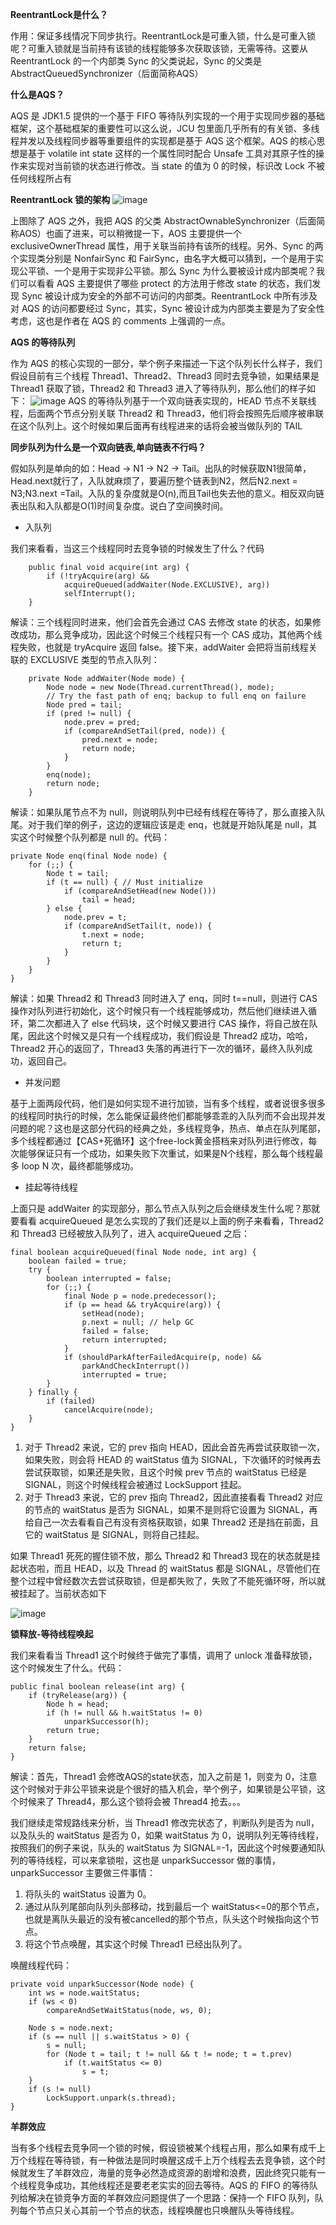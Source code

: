 **ReentrantLock是什么？**
  
  作用：保证多线情况下同步执行。ReentrantLock是可重入锁，什么是可重入锁呢？可重入锁就是当前持有该锁的线程能够多次获取该锁，无需等待。这要从 ReentrantLock 的一个内部类 Sync 的父类说起，Sync 的父类是 AbstractQueuedSynchronizer（后面简称AQS）
  
  **什么是AQS？**
  
  AQS 是 JDK1.5 提供的一个基于 FIFO 等待队列实现的一个用于实现同步器的基础框架，这个基础框架的重要性可以这么说，JCU 包里面几乎所有的有关锁、多线程并发以及线程同步器等重要组件的实现都是基于 AQS 这个框架。AQS 的核心思想是基于 volatile int state 这样的一个属性同时配合 Unsafe 工具对其原子性的操作来实现对当前锁的状态进行修改。当 state 的值为 0 的时候，标识改 Lock 不被任何线程所占有
  
  **ReentrantLock 锁的架构**
  ![image](https://note.youdao.com/yws/res/8055/WEBRESOURCE7a538cf1187cee76dace78a68f2ebc96)
  
  上图除了 AQS 之外，我把 AQS 的父类 AbstractOwnableSynchronizer（后面简称AOS）也画了进来，可以稍微提一下，AOS 主要提供一个 exclusiveOwnerThread 属性，用于关联当前持有该所的线程。另外、Sync 的两个实现类分别是 NonfairSync 和 FairSync，由名字大概可以猜到，一个是用于实现公平锁、一个是用于实现非公平锁。那么 Sync 为什么要被设计成内部类呢？我们可以看看 AQS 主要提供了哪些 protect 的方法用于修改 state 的状态，我们发现 Sync 被设计成为安全的外部不可访问的内部类。ReentrantLock 中所有涉及对 AQS 的访问都要经过 Sync，其实，Sync 被设计成为内部类主要是为了安全性考虑，这也是作者在 AQS 的 comments 上强调的一点。
  
  **AQS 的等待队列**
  
  作为 AQS 的核心实现的一部分，举个例子来描述一下这个队列长什么样子，我们假设目前有三个线程 Thread1、Thread2、Thread3 同时去竞争锁，如果结果是 Thread1 获取了锁，Thread2 和 Thread3 进入了等待队列，那么他们的样子如下：
  ![image](http://p1-tt.byteimg.com/large/pgc-image/fe85201a7f2e4c32a3061ee1213ab31c?from=pc)
  AQS 的等待队列基于一个双向链表实现的，HEAD 节点不关联线程，后面两个节点分别关联 Thread2 和 Thread3，他们将会按照先后顺序被串联在这个队列上。这个时候如果后面再有线程进来的话将会被当做队列的 TAIL
  
**同步队列为什么是一个双向链表,单向链表不行吗？**

假如队列是单向的如：Head -> N1 -> N2 -> Tail。出队的时候获取N1很简单，Head.next就行了，入队就麻烦了，要遍历整个链表到N2，然后N2.next = N3;N3.next =Tail。入队的复杂度就是O(n),而且Tail也失去他的意义。相反双向链表出队和入队都是O(1)时间复杂度。说白了空间换时间。
  
-   入队列

我们来看看，当这三个线程同时去竞争锁的时候发生了什么？代码

```
    public final void acquire(int arg) {
        if (!tryAcquire(arg) &&
            acquireQueued(addWaiter(Node.EXCLUSIVE), arg))
            selfInterrupt();
    }
```
解读：三个线程同时进来，他们会首先会通过 CAS 去修改 state 的状态，如果修改成功，那么竞争成功，因此这个时候三个线程只有一个 CAS 成功，其他两个线程失败，也就是 tryAcquire 返回 false。接下来，addWaiter 会把将当前线程关联的 EXCLUSIVE 类型的节点入队列：

```
    private Node addWaiter(Node mode) {
        Node node = new Node(Thread.currentThread(), mode);
        // Try the fast path of enq; backup to full enq on failure
        Node pred = tail;
        if (pred != null) {
            node.prev = pred;
            if (compareAndSetTail(pred, node)) {
                pred.next = node;
                return node;
            }
        }
        enq(node);
        return node;
    }
```
解读：如果队尾节点不为 null，则说明队列中已经有线程在等待了，那么直接入队尾。对于我们举的例子，这边的逻辑应该是走 enq，也就是开始队尾是 null，其实这个时候整个队列都是 null 的。代码：

```
private Node enq(final Node node) {
    for (;;) {
        Node t = tail;
        if (t == null) { // Must initialize
            if (compareAndSetHead(new Node()))
                tail = head;
        } else {
            node.prev = t;
            if (compareAndSetTail(t, node)) {
                t.next = node;
                return t;
            }
        }
    }
}
```

解读：如果 Thread2 和 Thread3 同时进入了 enq，同时 t==null，则进行 CAS 操作对队列进行初始化，这个时候只有一个线程能够成功，然后他们继续进入循环，第二次都进入了 else 代码块，这个时候又要进行 CAS 操作，将自己放在队尾，因此这个时候又是只有一个线程成功，我们假设是 Thread2 成功，哈哈，Thread2 开心的返回了，Thread3 失落的再进行下一次的循环，最终入队列成功，返回自己。

- 并发问题

 基于上面两段代码，他们是如何实现不进行加锁，当有多个线程，或者说很多很多的线程同时执行的时候，怎么能保证最终他们都能够乖乖的入队列而不会出现并发问题的呢？这也是这部分代码的经典之处，多线程竞争，热点、单点在队列尾部，多个线程都通过【CAS+死循环】这个free-lock黄金搭档来对队列进行修改，每次能够保证只有一个成功，如果失败下次重试，如果是N个线程，那么每个线程最多 loop N 次，最终都能够成功。
 
-  挂起等待线程

上面只是 addWaiter 的实现部分，那么节点入队列之后会继续发生什么呢？那就要看看 acquireQueued 是怎么实现的了我们还是以上面的例子来看看，Thread2 和 Thread3 已经被放入队列了，进入 acquireQueued 之后：

```
final boolean acquireQueued(final Node node, int arg) {
    boolean failed = true;
    try {
        boolean interrupted = false;
        for (;;) {
            final Node p = node.predecessor();
            if (p == head && tryAcquire(arg)) {
                setHead(node);
                p.next = null; // help GC
                failed = false;
                return interrupted;
            }
            if (shouldParkAfterFailedAcquire(p, node) &&
                parkAndCheckInterrupt())
                interrupted = true;
        }
    } finally {
        if (failed)
            cancelAcquire(node);
    }
}
```


1. 对于 Thread2 来说，它的 prev 指向 HEAD，因此会首先再尝试获取锁一次，如果失败，则会将 HEAD 的 waitStatus 值为 SIGNAL，下次循环的时候再去尝试获取锁，如果还是失败，且这个时候 prev 节点的 waitStatus 已经是 SIGNAL，则这个时候线程会被通过 LockSupport 挂起。
2. 对于 Thread3 来说，它的 prev 指向 Thread2，因此直接看看 Thread2 对应的节点的 waitStatus 是否为 SIGNAL，如果不是则将它设置为 SIGNAL，再给自己一次去看看自己有没有资格获取锁，如果 Thread2 还是挡在前面，且它的 waitStatus 是 SIGNAL，则将自己挂起。

如果 Thread1 死死的握住锁不放，那么 Thread2 和 Thread3 现在的状态就是挂起状态啦，而且 HEAD，以及 Thread 的 waitStatus 都是 SIGNAL，尽管他们在整个过程中曾经数次去尝试获取锁，但是都失败了，失败了不能死循环呀，所以就被挂起了。当前状态如下

![image](http://p3-tt.byteimg.com/large/pgc-image/06d2d66e4e584a789a478ebfe360a3c8?from=pc)

**锁释放-等待线程唤起**

我们来看看当 Thread1 这个时候终于做完了事情，调用了 unlock 准备释放锁，这个时候发生了什么。代码：

```
public final boolean release(int arg) {
    if (tryRelease(arg)) {
        Node h = head;
        if (h != null && h.waitStatus != 0)
            unparkSuccessor(h);
        return true;
    }
    return false;
}
```

解读：首先，Thread1 会修改AQS的state状态，加入之前是 1，则变为 0，注意这个时候对于非公平锁来说是个很好的插入机会，举个例子，如果锁是公平锁，这个时候来了 Thread4，那么这个锁将会被 Thread4 抢去。。。

我们继续走常规路线来分析，当 Thread1 修改完状态了，判断队列是否为 null，以及队头的 waitStatus 是否为 0，如果 waitStatus 为 0，说明队列无等待线程，按照我们的例子来说，队头的 waitStatus 为 SIGNAL=-1，因此这个时候要通知队列的等待线程，可以来拿锁啦，这也是 unparkSuccessor 做的事情，unparkSuccessor 主要做三件事情：

1. 将队头的 waitStatus 设置为 0。
2. 通过从队列尾部向队列头部移动，找到最后一个 waitStatus<=0的那个节点，也就是离队头最近的没有被cancelled的那个节点，队头这个时候指向这个节点。
3. 将这个节点唤醒，其实这个时候 Thread1 已经出队列了。

唤醒线程代码：

```
private void unparkSuccessor(Node node) {
    int ws = node.waitStatus;
    if (ws < 0)
        compareAndSetWaitStatus(node, ws, 0);

    Node s = node.next;
    if (s == null || s.waitStatus > 0) {
        s = null;
        for (Node t = tail; t != null && t != node; t = t.prev)
            if (t.waitStatus <= 0)
                s = t;
    }
    if (s != null)
        LockSupport.unpark(s.thread);
}
```
**羊群效应**

当有多个线程去竞争同一个锁的时候，假设锁被某个线程占用，那么如果有成千上万个线程在等待锁，有一种做法是同时唤醒这成千上万个线程去去竞争锁，这个时候就发生了羊群效应，海量的竞争必然造成资源的剧增和浪费，因此终究只能有一个线程竞争成功，其他线程还是要老老实实的回去等待。AQS 的 FIFO 的等待队列给解决在锁竞争方面的羊群效应问题提供了一个思路：保持一个 FIFO 队列，队列每个节点只关心其前一个节点的状态，线程唤醒也只唤醒队头等待线程。